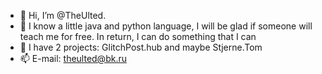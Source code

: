 - 👋 Hi, I’m @TheUlted.
- 🌱 I know a little java and python language, I will be glad if someone will teach me for free. In return, I can do something that I can
- 💞️ I have 2 projects: GlitchPost.hub and maybe Stjerne.Tom
- 📫  E-mail: theulted@bk.ru

